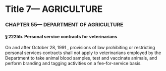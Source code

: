 
# Title 7— AGRICULTURE
### CHAPTER 55— DEPARTMENT OF AGRICULTURE
#### § 2225b. Personal service contracts for veterinarians

On and after October 28, 1991 , provisions of law prohibiting or restricting personal services contracts shall not apply to veterinarians employed by the Department to take animal blood samples, test and vaccinate animals, and perform branding and tagging activities on a fee-for-service basis.
